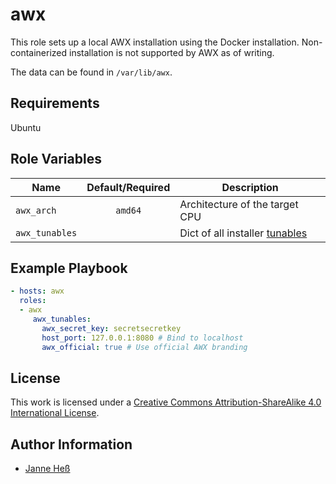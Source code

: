# awx

This role sets up a local AWX installation using the Docker installation.
Non-containerized installation is not supported by AWX as of writing.

The data can be found in `/var/lib/awx`.

## Requirements

Ubuntu

## Role Variables

| Name           | Default/Required | Description                                                                                     |
|----------------|:----------------:|-------------------------------------------------------------------------------------------------|
| `awx_arch`     | `amd64`          | Architecture of the target CPU                                                                  |
| `awx_tunables` |                  | Dict of all installer [tunables](https://github.com/ansible/awx/blob/devel/installer/inventory) |

## Example Playbook

```yml
- hosts: awx
  roles:
  - awx
     awx_tunables:
       awx_secret_key: secretsecretkey
       host_port: 127.0.0.1:8080 # Bind to localhost
       awx_official: true # Use official AWX branding
```

## License

This work is licensed under a [Creative Commons Attribution-ShareAlike 4.0 International License](https://creativecommons.org/licenses/by-sa/4.0/).

## Author Information

- [Janne Heß](https://github.com/dasJ)
